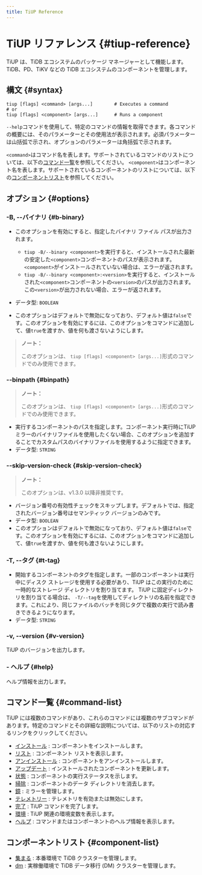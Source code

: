 ```yaml
---
title: TiUP Reference
---
```


# TiUP リファレンス {#tiup-reference}

TiUP は、TiDB エコシステムのパッケージ マネージャーとして機能します。 TiDB、PD、TiKV などの TiDB エコシステムのコンポーネントを管理します。

## 構文 {#syntax}

```shell
tiup [flags] <command> [args...]        # Executes a command
# or
tiup [flags] <component> [args...]      # Runs a component
```

`--help`コマンドを使用して、特定のコマンドの情報を取得できます。各コマンドの概要には、そのパラメーターとその使用法が表示されます。必須パラメーターは山括弧で示され、オプションのパラメーターは角括弧で示されます。

`<command>`はコマンド名を表します。サポートされているコマンドのリストについては、以下の[コマンド一覧](#command-list)を参照してください。 `<component>`はコンポーネント名を表します。サポートされているコンポーネントのリストについては、以下の[コンポーネントリスト](#component-list)を参照してください。

## オプション {#options}

### -B, --バイナリ {#b-binary}

-   このオプションを有効にすると、指定したバイナリ ファイル パスが出力されます。

    -   `tiup -B/--binary <component>`を実行すると、インストールされた最新の安定した`<component>`コンポーネントのパスが表示されます。 `<component>`がインストールされていない場合は、エラーが返されます。
    -   `tiup -B/--binary <component>:<version>`を実行すると、インストールされた`<component>`コンポーネントの`<version>`のパスが出力されます。この`<version>`が出力されない場合、エラーが返されます。

-   データ型: `BOOLEAN`

-   このオプションはデフォルトで無効になっており、デフォルト値は`false`です。このオプションを有効にするには、このオプションをコマンドに追加して、値`true`を渡すか、値を何も渡さないようにします。

> **ノート：**
>
> このオプションは、 `tiup [flags] <component> [args...]`形式のコマンドでのみ使用できます。

### --binpath {#binpath}

> **ノート：**
>
> このオプションは、 `tiup [flags] <component> [args...]`形式のコマンドでのみ使用できます。

-   実行するコンポーネントのパスを指定します。コンポーネント実行時にTiUPミラーのバイナリファイルを使用したくない場合、このオプションを追加することでカスタムパスのバイナリファイルを使用するように指定できます。
-   データ型: `STRING`

### --skip-version-check {#skip-version-check}

> **ノート：**
>
> このオプションは、v1.3.0 以降非推奨です。

-   バージョン番号の有効性チェックをスキップします。デフォルトでは、指定されたバージョン番号はセマンティック バージョンのみです。
-   データ型: `BOOLEAN`
-   このオプションはデフォルトで無効になっており、デフォルト値は`false`です。このオプションを有効にするには、このオプションをコマンドに追加して、値`true`を渡すか、値を何も渡さないようにします。

### -T, --タグ {#t-tag}

-   開始するコンポーネントのタグを指定します。一部のコンポーネントは実行中にディスク ストレージを使用する必要があり、TiUP はこの実行のために一時的なストレージ ディレクトリを割り当てます。 TiUP に固定ディレクトリを割り当てる場合は、 `-T/--tag`を使用してディレクトリの名前を指定できます。これにより、同じファイルのバッチを同じタグで複数の実行で読み書きできるようになります。
-   データ型: `STRING`

### -v, --version {#v-version}

TiUP のバージョンを出力します。

### - ヘルプ {#help}

ヘルプ情報を出力します。

## コマンド一覧 {#command-list}

TiUP には複数のコマンドがあり、これらのコマンドには複数のサブコマンドがあります。特定のコマンドとその詳細な説明については、以下のリストの対応するリンクをクリックしてください。

-   [インストール](/tiup/tiup-command-install.md) : コンポーネントをインストールします。
-   [リスト](/tiup/tiup-command-list.md) : コンポーネント リストを表示します。
-   [アンインストール](/tiup/tiup-command-uninstall.md) : コンポーネントをアンインストールします。
-   [アップデート](/tiup/tiup-command-update.md) : インストールされたコンポーネントを更新します。
-   [状態](/tiup/tiup-command-status.md) : コンポーネントの実行ステータスを示します。
-   [掃除](/tiup/tiup-command-clean.md) : コンポーネントのデータ ディレクトリを消去します。
-   [鏡](/tiup/tiup-command-mirror.md) : ミラーを管理します。
-   [テレメトリー](/tiup/tiup-command-telemetry.md) : テレメトリを有効または無効にします。
-   [完了](/tiup/tiup-command-completion.md) : TiUP コマンドを完了します。
-   [環境](/tiup/tiup-command-env.md) : TiUP 関連の環境変数を表示します。
-   [ヘルプ](/tiup/tiup-command-help.md) : コマンドまたはコンポーネントのヘルプ情報を表示します。

## コンポーネントリスト {#component-list}

-   [集まる](/tiup/tiup-component-cluster.md) : 本番環境で TiDB クラスターを管理します。
-   [dm](/tiup/tiup-component-dm.md) : 実稼働環境で TiDB データ移行 (DM) クラスターを管理します。
